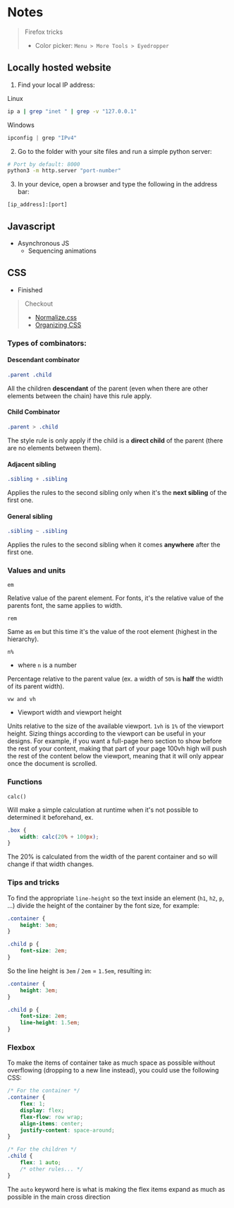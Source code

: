 # Notes

> Firefox tricks
> - Color picker: `Menu > More Tools > Eyedropper`

## Locally hosted website

1. Find your local IP address:

Linux
```bash
ip a | grep "inet " | grep -v "127.0.0.1"
```

Windows
```ps1
ipconfig | grep "IPv4"
```

2. Go to the folder with your site files and run a simple python server:
```bash
# Port by default: 8000
python3 -m http.server "port-number"
```

3. In your device, open a browser and type the following in the address bar:
```plaintext
[ip_address]:[port]
```

## Javascript
- Asynchronous JS
    - Sequencing animations

## CSS
- Finished

> Checkout 
> - [Normalize.css](https://necolas.github.io/normalize.css/)
> - [Organizing CSS](https://developer.mozilla.org/en-US/docs/Learn/CSS/Building_blocks/Organizing)

### Types of combinators:

#### Descendant combinator 

```css    
.parent .child
```

All the children **descendant** of the parent (even when there are other elements between the chain) have this rule apply.

#### Child Combinator

```css
.parent > .child
```

The style rule is only apply if the child is a **direct child** of the parent (there are no elements between them).


#### Adjacent sibling

```css
.sibling + .sibling
```

Applies the rules to the second sibling only when it's the **next sibling** of the first one.

#### General sibling

```css
.sibling ~ .sibling
```

Applies the rules to the second sibling when it comes **anywhere** after the first one.

### Values and units

    em

Relative value of the parent element. For fonts, it's the relative value of the parents font, the same applies to width.

    rem

Same as `em` but this time it's the value of the root element (highest in the hierarchy).

    n%

- where `n` is a number

Percentage relative to the parent value (ex. a width of `50%` is **half** the width of its parent width).


    vw and vh
- Viewport width and viewport height

Units relative to the size of the available viewport. `1vh` is `1%` of the viewport height. Sizing things according to the viewport can be useful in your designs. For example, if you want a full-page hero section to show before the rest of your content, making that part of your page 100vh high will push the rest of the content below the viewport, meaning that it will only appear once the document is scrolled.

### Functions

    calc()

Will make a simple calculation at runtime when it's not possible to determined it beforehand, ex.

```css
.box {
    width: calc(20% + 100px);
}
```

The 20% is calculated from the width of the parent container and so will change if that width changes.

### Tips and tricks
To find the appropriate `line-height` so the text inside an element (`h1`, `h2`, `p`, ...)
divide the height of the container by the font size, for example:
```css
.container {
    height: 3em;
}

.child p {
    font-size: 2em;
}
```  

So the line height is `3em` / `2em` = `1.5em`, resulting in:
```css
.container {
    height: 3em;
}

.child p {
    font-size: 2em;
    line-height: 1.5em;
}
```

### Flexbox

To make the items of container take as much space as possible without overflowing (dropping to
a new line instead), you could use the following CSS:

```css
/* For the container */
.container {
    flex: 1;
    display: flex;
    flex-flow: row wrap;
    align-items: center;
    justify-content: space-around;
}

/* For the children */
.child {
    flex: 1 auto;
    /* other rules... */
}
```

The `auto` keyword here is what is making the flex items expand as much as possible in the main cross direction